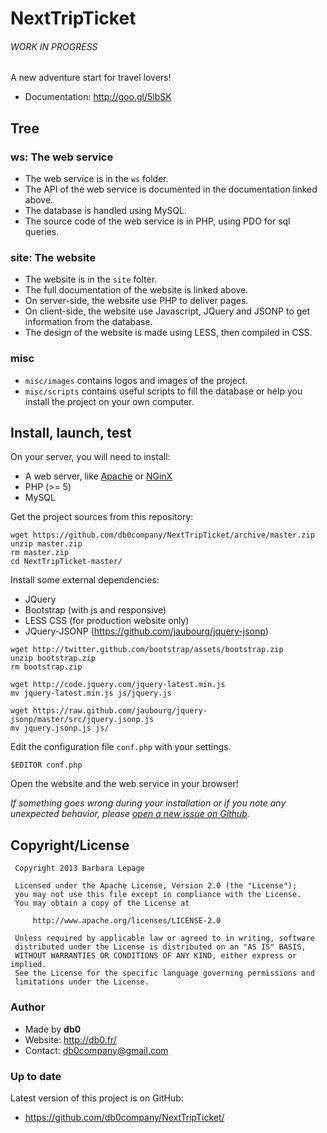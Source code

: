 NextTripTicket
==============
###### WORK IN PROGRESS

A new adventure start for travel lovers!

* Documentation: http://goo.gl/5lbSK

## Tree

### ws: The web service

* The web service is in the `ws` folder.
* The API of the web service is documented in the documentation linked above.
* The database is handled using MySQL.
* The source code of the web service is in PHP, using PDO for sql queries.

### site: The website

* The website is in the `site` folter.
* The full documentation of the website is linked above.
* On server-side, the website use PHP to deliver pages.
* On client-side, the website use Javascript, JQuery and JSONP to get information from the database.
* The design of the website is made using LESS, then compiled in CSS.

### misc

* `misc/images` contains logos and images of the project.
* `misc/scripts` contains useful scripts to fill the database or help you install the project on your own computer.

## Install, launch, test

On your server, you will need to install:
* A web server, like [Apache](http://httpd.apache.org/) or [NGinX](http://nginx.org/)
* PHP (>= 5)
* MySQL

Get the project sources from this repository:
```shell
wget https://github.com/db0company/NextTripTicket/archive/master.zip
unzip master.zip
rm master.zip
cd NextTripTicket-master/
```

Install some external dependencies:
* JQuery
* Bootstrap (with js and responsive)
* LESS CSS (for production website only)
* JQuery-JSONP (https://github.com/jaubourg/jquery-jsonp)

```shell
wget http://twitter.github.com/bootstrap/assets/bootstrap.zip
unzip bootstrap.zip
rm bootstrap.zip

wget http://code.jquery.com/jquery-latest.min.js
mv jquery-latest.min.js js/jquery.js

wget https://raw.github.com/jaubourg/jquery-jsonp/master/src/jquery.jsonp.js
mv jquery.jsonp.js js/
```

Edit the configuration file `conf.php` with your settings.
```shell
$EDITOR conf.php
```

Open the website and the web service in your browser!

_If something goes wrong during your installation or if you note
any unexpected behavior, please [open a new issue on Github](https://github.com/db0company/NextTripTicket/issues)._

## Copyright/License


     Copyright 2013 Barbara Lepage

     Licensed under the Apache License, Version 2.0 (the "License");
     you may not use this file except in compliance with the License.
     You may obtain a copy of the License at

         http://www.apache.org/licenses/LICENSE-2.0

     Unless required by applicable law or agreed to in writing, software
     distributed under the License is distributed on an "AS IS" BASIS,
     WITHOUT WARRANTIES OR CONDITIONS OF ANY KIND, either express or implied.
     See the License for the specific language governing permissions and
     limitations under the License.


### Author

* Made by __db0__
* Website: http://db0.fr/
* Contact: db0company@gmail.com


### Up to date

Latest version of this project is on GitHub:
* https://github.com/db0company/NextTripTicket/
